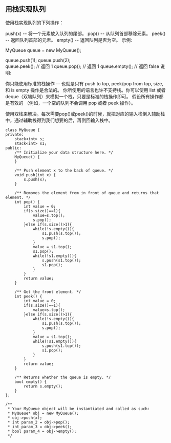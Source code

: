 ## 用栈实现队列	

使用栈实现队列的下列操作：

push(x) -- 将一个元素放入队列的尾部。
pop() -- 从队列首部移除元素。
peek() -- 返回队列首部的元素。
empty() -- 返回队列是否为空。
示例:

MyQueue queue = new MyQueue();

queue.push(1);
queue.push(2);  
queue.peek();  // 返回 1
queue.pop();   // 返回 1
queue.empty(); // 返回 false
说明:

你只能使用标准的栈操作 -- 也就是只有 push to top, peek/pop from top, size, 和 is empty 操作是合法的。
你所使用的语言也许不支持栈。你可以使用 list 或者 deque（双端队列）来模拟一个栈，只要是标准的栈操作即可。
假设所有操作都是有效的 （例如，一个空的队列不会调用 pop 或者 peek 操作）。

使用双栈来解决。每次需要pop()或peek()的时候，就把对应的输入栈倒入辅助栈中，通过辅助栈得到我们想要的后，再倒回输入栈中。

```
class MyQueue {
private:
    stack<int> s;
    stack<int> s1;
public:
    /** Initialize your data structure here. */
    MyQueue() { 
    }
    
    /** Push element x to the back of queue. */
    void push(int x) {
        s.push(x);
    }
    
    /** Removes the element from in front of queue and returns that element. */
    int pop() {
        int value = 0;
        if(s.size()==1){
            value=s.top();
            s.pop();
        }else if(s.size()>1){
            while(!s.empty()){
                s1.push(s.top());
                s.pop();
            }
            value = s1.top();
            s1.pop();
            while(!s1.empty()){
                s.push(s1.top());
                s1.pop();
            }
        }
        return value;
    }
    
    /** Get the front element. */
    int peek() {
        int value = 0;
        if(s.size()==1){
            value=s.top();
        }else if(s.size()>1){
            while(!s.empty()){
                s1.push(s.top());
                s.pop();
            }
            value = s1.top();
            while(!s1.empty()){
                s.push(s1.top());
                s1.pop();
            }
        }
        return value;
    }
    
    /** Returns whether the queue is empty. */
    bool empty() {
        return s.empty();
    }
};

/**
 * Your MyQueue object will be instantiated and called as such:
 * MyQueue* obj = new MyQueue();
 * obj->push(x);
 * int param_2 = obj->pop();
 * int param_3 = obj->peek();
 * bool param_4 = obj->empty();
 */
```


